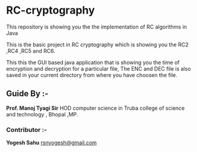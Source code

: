 # RC-cryptography
This repository is showing you the the implementation of RC algorithms in Java

This is the basic project in RC cryptography which is showing you the RC2 ,RC4 ,RC5 and RC6.

This this the GUI based java application that is showing you the time of encryption and decryption for a particular file, The ENC and DEC file is also saved in your current directory from where you have choosen the file.

## Guide By :-
**Prof. Manoj Tyagi Sir**
HOD computer science in Truba college of science and technology , Bhopal ,MP.


### Contributor :-
**Yogesh Sahu**
rsnyogesh@gmail.com
